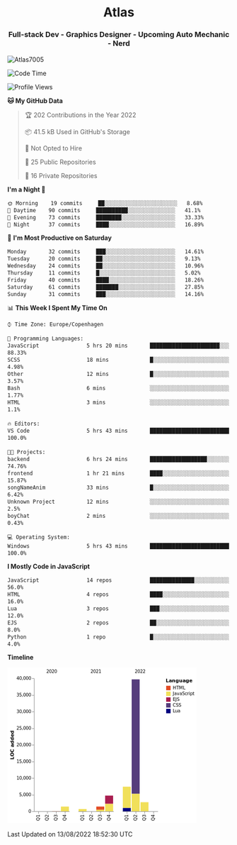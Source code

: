 <h1 align="center">Atlas</h1>
<h3 align="center">Full-stack Dev - Graphics Designer - Upcoming Auto Mechanic - Nerd</h3>

<p><img align="center" src="https://github-readme-stats.vercel.app/api/top-langs?username=Atlas7005&show_icons=true&locale=en&layout=compact" alt="Atlas7005" /></p>

<!--START_SECTION:waka-->
![Code Time](http://img.shields.io/badge/Code%20Time-644%20hrs%2053%20mins-blue)

![Profile Views](http://img.shields.io/badge/Profile%20Views-0-blue)

**🐱 My GitHub Data** 

> 🏆 202 Contributions in the Year 2022
 > 
> 📦 41.5 kB Used in GitHub's Storage 
 > 
> 🚫 Not Opted to Hire
 > 
> 📜 25 Public Repositories 
 > 
> 🔑 16 Private Repositories  
 > 
**I'm a Night 🦉** 

```text
🌞 Morning    19 commits     ██░░░░░░░░░░░░░░░░░░░░░░░   8.68% 
🌆 Daytime    90 commits     ██████████░░░░░░░░░░░░░░░   41.1% 
🌃 Evening    73 commits     ████████░░░░░░░░░░░░░░░░░   33.33% 
🌙 Night      37 commits     ████░░░░░░░░░░░░░░░░░░░░░   16.89%

```
📅 **I'm Most Productive on Saturday** 

```text
Monday       32 commits     ███░░░░░░░░░░░░░░░░░░░░░░   14.61% 
Tuesday      20 commits     ██░░░░░░░░░░░░░░░░░░░░░░░   9.13% 
Wednesday    24 commits     ██░░░░░░░░░░░░░░░░░░░░░░░   10.96% 
Thursday     11 commits     █░░░░░░░░░░░░░░░░░░░░░░░░   5.02% 
Friday       40 commits     ████░░░░░░░░░░░░░░░░░░░░░   18.26% 
Saturday     61 commits     ███████░░░░░░░░░░░░░░░░░░   27.85% 
Sunday       31 commits     ███░░░░░░░░░░░░░░░░░░░░░░   14.16%

```


📊 **This Week I Spent My Time On** 

```text
⌚︎ Time Zone: Europe/Copenhagen

💬 Programming Languages: 
JavaScript               5 hrs 20 mins       ██████████████████████░░░   88.33% 
SCSS                     18 mins             █░░░░░░░░░░░░░░░░░░░░░░░░   4.98% 
Other                    12 mins             █░░░░░░░░░░░░░░░░░░░░░░░░   3.57% 
Bash                     6 mins              ░░░░░░░░░░░░░░░░░░░░░░░░░   1.77% 
HTML                     3 mins              ░░░░░░░░░░░░░░░░░░░░░░░░░   1.1%

🔥 Editors: 
VS Code                  5 hrs 43 mins       █████████████████████████   100.0%

🐱‍💻 Projects: 
backend                  6 hrs 24 mins       ██████████████████░░░░░░░   74.76% 
frontend                 1 hr 21 mins        ████░░░░░░░░░░░░░░░░░░░░░   15.87% 
songNameAnim             33 mins             █░░░░░░░░░░░░░░░░░░░░░░░░   6.42% 
Unknown Project          12 mins             ░░░░░░░░░░░░░░░░░░░░░░░░░   2.5% 
boyChat                  2 mins              ░░░░░░░░░░░░░░░░░░░░░░░░░   0.43%

💻 Operating System: 
Windows                  5 hrs 43 mins       █████████████████████████   100.0%

```

**I Mostly Code in JavaScript** 

```text
JavaScript               14 repos            ██████████████░░░░░░░░░░░   56.0% 
HTML                     4 repos             ████░░░░░░░░░░░░░░░░░░░░░   16.0% 
Lua                      3 repos             ███░░░░░░░░░░░░░░░░░░░░░░   12.0% 
EJS                      2 repos             ██░░░░░░░░░░░░░░░░░░░░░░░   8.0% 
Python                   1 repo              █░░░░░░░░░░░░░░░░░░░░░░░░   4.0%

```


**Timeline**

![Chart not found](https://raw.githubusercontent.com/Atlas7005/Atlas7005/master/charts/bar_graph.png) 


 Last Updated on 13/08/2022 18:52:30 UTC
<!--END_SECTION:waka-->
